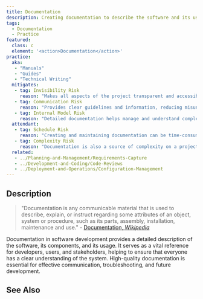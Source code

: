 ```yaml
---
title: Documentation
description: Creating documentation to describe the software and its use.
tags: 
  - Documentation
  - Practice
featured: 
  class: c
  element: '<action>Documentation</action>'
practice:
  aka: 
   - "Manuals"
   - "Guides"
   - "Technical Writing"
  mitigates:
   - tag: Invisibility Risk
     reason: "Makes all aspects of the project transparent and accessible to the team."
   - tag: Communication Risk
     reason: "Provides clear guidelines and information, reducing misunderstandings."
   - tag: Internal Model Risk
     reason: "Detailed documentation helps manage and understand complex systems."
  attendant:
   - tag: Schedule Risk
     reason: "Creating and maintaining documentation can be time-consuming."
   - tag: Complexity Risk
     reason: "Documentation is also a source of complexity on a project and can slow down change."
  related:
   - ../Planning-and-Management/Requirements-Capture
   - ../Development-and-Coding/Code-Reviews
   - ../Deployment-and-Operations/Configuration-Management
---
```


<PracticeIntro details={frontMatter} /> 

## Description

> "Documentation is any communicable material that is used to describe, explain, or instruct regarding some attributes of an object, system or procedure, such as its parts, assembly, installation, maintenance and use." - [Documentation, _Wikipedia_](https://en.wikipedia.org/wiki/Documentation)

Documentation in software development provides a detailed description of the software, its components, and its usage. It serves as a vital reference for developers, users, and stakeholders, helping to ensure that everyone has a clear understanding of the system. High-quality documentation is essential for effective communication, troubleshooting, and future development.

## See Also

<TagList tag="Documentation" />
